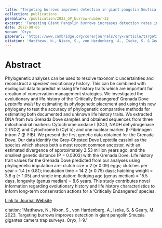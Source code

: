 ```yaml
---
title: "Targeting burrows improves detection in giant pangolin Smutsia gigantea camera trap surveys"
collection: publications
permalink: /publication/2022_GP_burrow-number-22
excerpt: 'Targeting Giant Pangolin burrows increases detection rates in camera trap studies'
date: 2022-08-05
venue: 'Oryx'
paperurl: 'https://www.cambridge.org/core/journals/oryx/article/targeting-burrows-improves-detection-in-giant-pangolin-smutsia-gigantea-cameratrap-surveys/E23C62AFF2A8F8B4AF4C32A47BF5857C'
citation: 'Matthews, N., Nixon, S., von Hardenberg, A., Isoke, S. & Geary, M. 2023. Targeting burrows improves detection in giant pangolin Smutsia gigantea camera trap surveys. Oryx, 1-9.'
---
```

# Abstract

Phylogenetic analyses can be used to resolve taxonomic uncertainties and reconstruct a species’ evolutionary history. This can be combined with ecological data to predict missing life history traits which are important for creation of conservation management strategies. We investigated the evolutionary and life history of the ‘Critically Endangered’ Grenada Dove _Leptotila wellsi_ by estimating its phylogenetic placement and using this new phylogeny to test the accuracy of phylogenetic comparative methods for estimating both documented and unknown life history traits. We extracted DNA from two Grenada Dove samples and obtained sequences from three mitochondrial markers: Cytochrome oxidase I (COI), NADH dehydrogenase 2 (ND2) and Cytochrome b (Cyt b); and one nuclear marker: β-Fibrinogen intron 7 (β-FIB). We present the first genetic data obtained for the Grenada Dove. Our data identify the Grey-Chested Dove Leptotila cassinii as the species which shares both a most recent common ancestor, with an estimated divergence of approximately 2.53 million years ago, and the smallest genetic distance (P = 0.0303) with the Grenada Dove. Life history trait values for the Grenada Dove predicted from our analyses using phylogenetic imputation are: clutch size = 2 (± 0.09) eggs; clutches per year = 1.4 (± 0.81); incubation time = 14.2 (± 0.75) days; hatching weight = 3.8 g (± 1.05) and single imputation: fledging age (genus median) = 15.5 days, longevity (genus median) = 8.6 years. This study contributes novel information regarding evolutionary history and life history characteristics to inform long-term conservation actions for a ‘Critically Endangered’ species.

[Link to Journal Website](https://www.cambridge.org/core/journals/oryx/article/targeting-burrows-improves-detection-in-giant-pangolin-smutsia-gigantea-cameratrap-surveys/E23C62AFF2A8F8B4AF4C32A47BF5857C)

citation: 'Matthews, N., Nixon, S., von Hardenberg, A., Isoke, S. & Geary, M. 2023. Targeting burrows improves detection in giant pangolin Smutsia gigantea camera trap surveys. Oryx, 1-9.'
